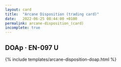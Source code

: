 ```yaml
---
layout: card
title:  "Arcane Disposition (trading card)"
date:   2022-06-25 08:44:00 +0100
permalink: arcane-disposition_(card)
incomplete: true
---
```


## DOAp &middot; EN-097 U

{% include templates/arcane-disposition-doap.html %}